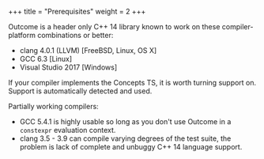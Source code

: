 +++
title = "Prerequisites"
weight = 2
+++

Outcome is a header only C++ 14 library known to work on these compiler-platform combinations or better:

- clang 4.0.1 (LLVM) [FreeBSD, Linux, OS X]
- GCC 6.3 [Linux]
- Visual Studio 2017 [Windows]

If your compiler implements the Concepts TS, it is worth turning support on. Support is automatically
detected and used.

Partially working compilers:

- GCC 5.4.1 is highly usable so long as you don't use Outcome in a `constexpr` evaluation context.
- clang 3.5 - 3.9 can compile varying degrees of the test suite, the problem is lack of complete and unbuggy C++ 14 language support.
